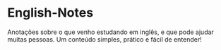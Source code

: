 # English-Notes
Anotações sobre o que venho estudando em inglês, e que pode ajudar muitas pessoas. Um conteúdo simples, prático e fácil de entender!
